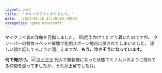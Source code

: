 ```yaml
---
layout: post
title:  "マインクラフトやりました。"
date:   2021-08-16 17:30:00 +0900
categories: game minecraft
---
```

マイクラで森の洋館を目指しました。 
1時間半かけてたどり着いたのですが、 
クリーパーの特攻→ベッド破壊で初期スポーン地点に戻されてしまいました。 
涼しい顔で話してるように聞こえますが、**もう、泣きそうになっています。** 
 
**何で俺だけ。** 
[![マイクラ](https://img.youtube.com/vi/KWP2OTO0Ogk/0.jpg)](https://www.youtube.com/watch?v=KWP2OTO0Ogk&t=7806s) 
死んで無装備になった状態でミノムシのように隠れてる仲間を煽ってましたが、それが正解でしたね。